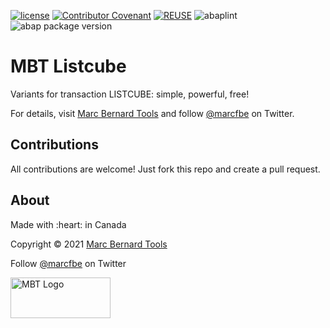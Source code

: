 [![license](https://img.shields.io/github/license/Marc-Bernard-Tools/MBT-Listcube)](LICENSE)
[![Contributor Covenant](https://img.shields.io/badge/Contributor%20Covenant-2.0-4baaaa.svg)](CODE_OF_CONDUCT.md)
[![REUSE](https://api.reuse.software/badge/github.com/Marc-Bernard-Tools/MBT-Listcube)](https://api.reuse.software/info/github.com/Marc-Bernard-Tools/MBT-Listcube)
![abaplint](https://github.com/sbcgua/ajson/workflows/abaplint/badge.svg)
![abap package version](https://img.shields.io/endpoint?url=https://shield.abap.space/version-shield-json/github/Marc-Bernard-Tools/Marc-Bernard-Tools-Versions/.apack-manifest.xml/dependencies/github.com/Marc-Bernard-Tools/MBT-Listcube&label=version&color=darkgray)

# MBT Listcube

Variants for transaction LISTCUBE: simple, powerful, free! 

For details, visit [Marc Bernard Tools](https://marcbernardtools.com/downloads/mbt-listcube) and follow [@marcfbe](https://twitter.com/marcfbe) on Twitter.

## Contributions

All contributions are welcome! Just fork this repo and create a pull request. 

## About

<p>Made with :heart: in Canada</p>
<p>Copyright © 2021 <a href="https://marcbernardtools.com/">Marc Bernard Tools</a></p>
<p>Follow <a href="https://twitter.com/marcfbe">@marcfbe</a> on Twitter</p>
<p><a href="https://marcbernardtools.com/"><img width="160" height="65" src="https://marcbernardtools.com/info/MBT_Logo_640x250_on_Gray.png" alt="MBT Logo"></a></p>
